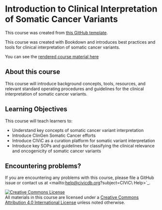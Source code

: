# Introduction to Clinical Interpretation of Somatic Cancer Variants

This course was created from [this GitHub template](https://github.com/jhudsl/OTTR_Template).

This course was created with Bookdown and introduces best practices and tools for clinical interpretation of somatic cancer variants.

You can see the [rendered course material here](https://griffithlab.github.io/CIVIC_SVI_Course/index.html)

## About this course

This course will introduce background concepts, tools, resources, and relevant standard operating procedures and guidelines for the clinical interpretation of somatic cancer variants. 

## Learning Objectives

This course will teach learners to:  

- Understand key concepts of somatic cancer variant interpretation
- Introduce ClinGen Somatic Cancer efforts
- Introduce CIViC as a curation platform for somatic variant interpretation
- Introduce key SOPs and guidelines for classifying the clinical relevance and oncogenicity of somatic cancer variants

## Encountering problems?

If you are encountering any problems with this course, please file a GitHub issue or contact us at <mailto:help@civicdb.org?subject=CIViC\ Help>`_.

<a rel="license" href="http://creativecommons.org/licenses/by/4.0/"><img alt="Creative Commons License" style="border-width:0" src="https://i.creativecommons.org/l/by/4.0/88x31.png" /></a><br />All materials in this course are licensed under a <a rel="license" href="http://creativecommons.org/licenses/by/4.0/">Creative Commons Attribution 4.0 International License</a> unless noted otherwise.
